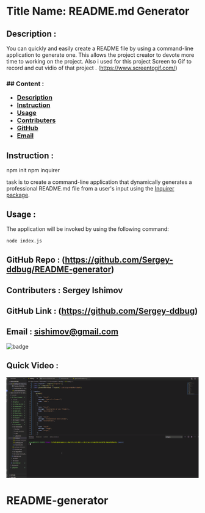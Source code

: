    <h1>Title Name: README.md Generator  </h1>
  
   ## Description :  
   
   You can quickly and easily create a README file by using a command-line application to generate one. This allows the project creator to devote more time to working on the project. Also i used for this project Screen to Gif to record and cut vidio of that project . (https://www.screentogif.com/)

   <h3>## Content :

- [Description](#description)
- [Instruction](#instructions)
- [Usage](#usage)
- [Contributers](#contributers)
- [GitHub](#GitHub)
- [Email](#mail)
</h3>

## Instruction :

npm init npm inquirer

task is to create a command-line application that dynamically generates a professional README.md file from a user's input using the [Inquirer package](https://www.npmjs.com/package/inquirer).

## Usage :

The application will be invoked by using the following command:

```bash
node index.js
```
## GitHub Repo : (https://github.com/Sergey-ddbug/README-generator)

## Contributers : Sergey Ishimov

## GitHub Link : (https://github.com/Sergey-ddbug)

## Email : sishimov@gmail.com

![badge](https://img.shields.io/badge/license-Unlicense-blue.svg)

## Quick Video :

![Video](./utils/readmegeneratorcut.gif)
# README-generator

